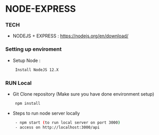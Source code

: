 # NODE-EXPRESS


### TECH
  - NODEJS + EXPRESS : https://nodejs.org/en/download/


### Setting up enviroment
  - Setup Node : 
    ```sh
     Install NodeJS 12.X
     ```


### RUN Local
  - Git Clone repository (Make sure you have done environment setup)
    ```sh
     npm install
     ```
  - Steps to run node server locally 
    ```sh
     - npm start (to run local server on port 3000)
     - access on http://localhost:3000/api
     ```

 

